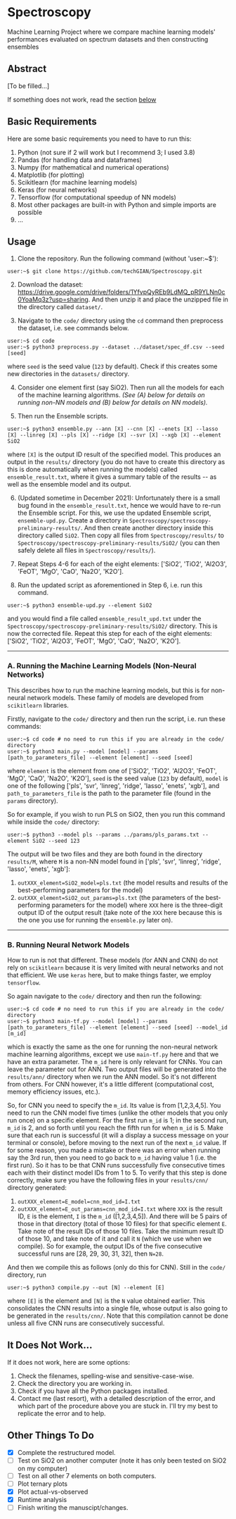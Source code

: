 # Spectroscopy
Machine Learning Project where we compare machine learning models' performances evaluated on spectrum datasets and then constructing ensembles

## Abstract
[To be filled...]

If something does not work, read the section [below](https://github.com/techGIAN/Spectroscopy/edit/main/README.md/#it-does-not-work)

## Basic Requirements
Here are some basic requirements you need to have to run this:
1. Python (not sure if 2 will work but I recommend 3; I used 3.8)
2. Pandas (for handling data and dataframes)
3. Numpy (for mathematical and numerical operations)
4. Matplotlib (for plotting)
5. Scikitlearn (for machine learning models)
6. Keras (for neural networks)
7. Tensorflow (for computational speedup of NN models)
8. Most other packages are built-in with Python and simple imports are possible
9. ...

## Usage
1. Clone the repository. Run the following command (without 'user:~$'):
```console
user:~$ git clone https://github.com/techGIAN/Spectroscopy.git
```
2. Download the dataset: https://drive.google.com/drive/folders/1YfvpQyREb9LdMQ_pR9YLNn0c0YoaMq3z?usp=sharing. And then unzip it and place the unzipped file in the directory called ```dataset/```. <br>

3. Navigate to the ```code/``` directory using the ```cd``` command then preprocess the dataset, i.e. see commands below.
```console
user:~$ cd code
user:~$ python3 preprocess.py --dataset ../dataset/spec_df.csv --seed [seed]
```
where ```seed``` is the seed value (```123``` by default). Check if this creates some new directories in the ```datasets/``` directory. <br>

4. Consider one element first (say SiO2). Then run all the models for each of the machine learning algorithms. <i>(See (A) below for details on running non-NN models and (B) below for details on NN models).</i> <br>

5. Then run the Ensemble scripts.
```console
user:~$ python3 ensemble.py --ann [X] --cnn [X] --enets [X] --lasso [X] --linreg [X] --pls [X] --ridge [X] --svr [X] --xgb [X] --element SiO2
```
where ```[X]``` is the output ID result of the specified model. This produces an output in the ```results/``` directory (you do not have to create this directory as this is done automatically when running the models) called ```ensemble_result.txt```, where it gives a summary table of the results -- as well as the ensemble model and its output. <br>

6. (Updated sometime in December 2021): Unfortunately there is a small bug found in the ```ensemble_result.txt```, hence we would have to re-run the Ensemble script. For this, we use the updated Ensemble script, ```ensemble-upd.py```. Create a directory in ```Spectroscopy/spectroscopy-preliminary-results/```. And then create another directory inside this directory called ```SiO2```. Then copy all files from ```Spectroscopy/results/``` to ```Spectroscopy/spectroscopy-preliminary-results/SiO2/``` (you can then safely delete all files in ```Spectroscopy/results/```). <br>

7. Repeat Steps 4-6 for each of the eight elements: ['SiO2', 'TiO2', 'Al2O3', 'FeOT', 'MgO', 'CaO', 'Na2O', 'K2O']. <br>
 
8. Run the updated script as aforementioned in Step 6, i.e. run this command.
```console
user:~$ python3 ensemble-upd.py --element SiO2
```
and you would find a file called ```ensemble_result_upd.txt``` under the ```Spectroscopy/spectroscopy-preliminary-results/SiO2/``` directory. This is now the corrected file. Repeat this step for each of the eight elements: ['SiO2', 'TiO2', 'Al2O3', 'FeOT', 'MgO', 'CaO', 'Na2O', 'K2O']. <br>

<hr>
  
### A. Running the Machine Learning Models (Non-Neural Networks)
This describes how to run the machine learning models, but this is for non-neural network models. These family of models are developed from ```scikitlearn``` libraries. <br>

Firstly, navigate to the ```code/``` directory and then run the script, i.e. run these commands:
```console
user:~$ cd code # no need to run this if you are already in the code/ directory
user:~$ python3 main.py --model [model] --params [path_to_parameters_file] --element [element] --seed [seed]
```
where ```element``` is the element from one of ['SiO2', 'TiO2', 'Al2O3', 'FeOT', 'MgO', 'CaO', 'Na2O', 'K2O'], ```seed``` is the seed value (```123``` by default), ```model``` is one of the following ['pls', 'svr', 'linreg', 'ridge', 'lasso', 'enets', 'xgb'], and ```path_to_parameters_file``` is the path to the parameter file (found in the ```params``` directory). <br>

So for example, if you wish to run PLS on SiO2, then you run this command while inside the ```code/``` directory:
```console
user:~$ python3 --model pls --params ../params/pls_params.txt --element SiO2 --seed 123
```
The output will be two files and they are both found in the directory ```results/M```, where ```M``` is a non-NN model found in ['pls', 'svr', 'linreg', 'ridge', 'lasso', 'enets', 'xgb']:
1. ```outXXX_element=SiO2_model=pls.txt``` (the model results and results of the best-performing parameters for the model)
2. ```outXXX_element=SiO2_out_params=pls.txt``` (the parameters of the best-performing parameters for the model)
where ```XXX``` here is the three-digit output ID of the output result (take note of the ```XXX``` here because this is the one you use for running the ```ensemble.py``` later on). <br>

<hr>

### B. Running Neural Network Models
How to run is not that different. These models (for ANN and CNN) do not rely on ```scikitlearn``` because it is very limited with neural networks and not that efficient. We use ```keras``` here, but to make things faster, we employ ```tensorflow```. <br>

So again navigate to the ```code/``` directory and then run the following:
```console
user:~$ cd code # no need to run this if you are already in the code/ directory
user:~$ python3 main-tf.py --model [model] --params [path_to_parameters_file] --element [element] --seed [seed] --model_id [m_id]
```
which is exactly the same as the one for running the non-neural network machine learning algorithms, except we use ```main-tf.py``` here and that we have an extra parameter. The ```m_id``` here is only relevant for CNNs. You can leave the parameter out for ANN. Two output files will be generated into the ```results/ann/```  directory when we run the ANN model. So it's not different from others. For CNN however, it's a little different (computational cost, memory efficiency issues, etc.). <br>

So, for CNN you need to specify the ```m_id```. Its value is from [1,2,3,4,5]. You need to run the CNN model five times (unlike the other models that you only run once) on a specific element. For the first run ```m_id``` is 1; in the second run, ```m_id``` is 2, and so forth until you reach the fifth run for when ```m_id``` is 5. Make sure that each run is successful (it will a display a success message on your terminal or console), before moving to the next run of the next ```m_id``` value. If for some reason, you made a mistake or there was an error when running say the 3rd run, then you need to go back to ```m_id``` having value 1 (i.e. the first run). So it has to be that CNN runs successfully five consecutive times each with their distinct model IDs from 1 to 5. To verify that this step is done correctly, make sure you have the following files in your ```results/cnn/``` directory generated:
1. ```outXXX_element=E_model=cnn_mod_id=I.txt```
2. ```outXXX_element=E_out_params=cnn_mod_id=I.txt```
where ```XXX``` is the result ID, ```E``` is the element, ```I``` is the ```m_id``` ([1,2,3,4,5]). And there will be 5 pairs of those in that directory (total of those 10 files) for that specific element ```E```. Take note of the result IDs of those 10 files. Take the minimum result ID of those 10, and take note of it and call it ```N``` (which we use when we compile). So for example, the output IDs of the five consecutive successful runs are [28, 29, 30, 31, 32], then ```N=28```. <br>

And then we compile this as follows (only do this for CNN). Still in the ```code/``` directory, run
```console
user:~$ python3 compile.py --out [N] --element [E]
```
where ```[E]``` is the element and ```[N]``` is the ```N``` value obtained earlier. This consolidates the CNN results into a single file, whose output is also going to be generated in the ```results/cnn/```. Note that this compilation cannot be done unless all five CNN runs are consecutively successful.

## It Does Not Work...
If it does not work, here are some options:
1. Check the filenames, spelling-wise and sensitive-case-wise.
2. Check the directory you are working in.
3. Check if you have all the Python packages installed.
4. Contact me (last resort), with a detailed description of the error, and which part of the procedure above you are stuck in. I'll try my best to replicate the error and to help.

## Other Things To Do
- [x] Complete the restructured model.
- [ ] Test on SiO2 on another computer (note it has only been tested on SiO2 on my computer)
- [ ] Test on all other 7 elements on both computers.
- [ ] Plot ternary plots
- [x] Plot actual-vs-observed
- [x] Runtime analysis
- [ ] Finish writing the manuscipt/changes.
